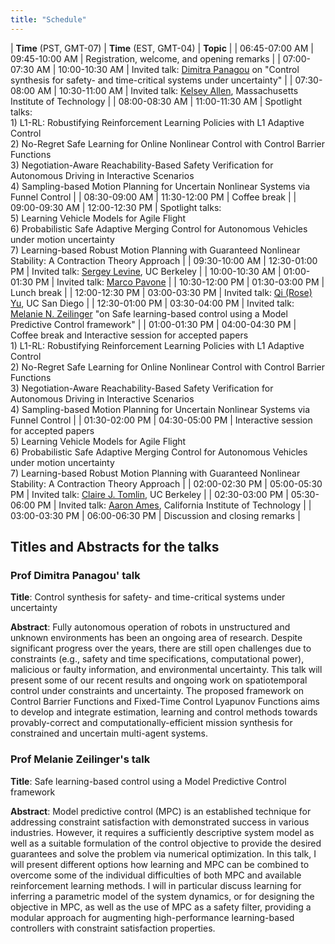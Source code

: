 ```yaml
---
title: "Schedule"
---
```


| **Time** (PST, GMT-07) | **Time** (EST, GMT-04) | **Topic**                                                                                                                                                                                                                                                                                                                                                                                                                                               |
| 06:45-07:00 AM         | 09:45-10:00 AM         | Registration, welcome, and opening remarks                                                                                                                                                                                                                                                                                                                                                                                                              |
| 07:00-07:30 AM         | 10:00-10:30 AM         | Invited talk: [Dimitra Panagou](http://www-personal.umich.edu/~dpanagou/) on  "Control synthesis for safety- and time-critical systems under uncertainty" |
| 07:30-08:00 AM         | 10:30-11:00 AM         | Invited talk: [Kelsey Allen](https://web.mit.edu/krallen/www/), Massachusetts Institute of Technology                                                                                                                                                                                                                                                                                                                                                   |
| 08:00-08:30 AM         | 11:00-11:30 AM         | Spotlight talks: <br/> 1) L1-RL: Robustifying Reinforcement Learning Policies with L1 Adaptive Control <br/>2) No-Regret Safe Learning for Online Nonlinear Control with Control Barrier Functions	<br/>3) Negotiation-Aware Reachability-Based Safety Verification for Autonomous Driving in Interactive Scenarios<br/> 4) Sampling-based Motion Planning for Uncertain Nonlinear Systems via Funnel Control                                        |
| 08:30-09:00 AM         | 11:30-12:00 PM         | Coffee break                                                                                                                                                                                                                                                                                                                                                                                                                                            |
| 09:00-09:30 AM         | 12:00-12:30 PM         | Spotlight talks: <br/>5) Learning Vehicle Models for Agile Flight <br/>6) Probabilistic Safe Adaptive Merging Control for Autonomous Vehicles under motion uncertainty <br/>7) Learning-based Robust Motion Planning with Guaranteed Nonlinear Stability: A Contraction Theory Approach                                                                                                                                                                 |
| 09:30-10:00 AM         | 12:30-01:00 PM         | Invited talk: [Sergey Levine](https://people.eecs.berkeley.edu/~svlevine/), UC Berkeley                                                                                                                                                                                                                                                                                                                                                                 |
| 10:00-10:30 AM         | 01:00-01:30 PM         | Invited talk: [Marco Pavone](https://web.stanford.edu/~pavone/index.html)                                                                                                                                                                                                                                                                                                                                                                               |
| 10:30-12:00 PM         | 01:30-03:00 PM         | Lunch break                                                                                                                                                                                                                                                                                                                                                                                                                                             |
| 12:00-12:30 PM         | 03:00-03:30 PM         | Invited talk:  [Qi (Rose) Yu](http://roseyu.com/),  UC San Diego                                                                                                                                                                                                                                                                                                                                                                                        |
| 12:30-01:00 PM         | 03:30-04:00 PM         | Invited talk: [Melanie N. Zeilinger](https://mavt.ethz.ch/the-department/people/person-detail.MTQyNzM3.TGlzdC81NTMsLTY5MzYxOTMw.html) "on Safe learning-based control using a Model Predictive Control framework" |
| 01:00-01:30 PM         | 04:00-04:30 PM         | Coffee break and Interactive session for accepted papers<br/> 1) L1-RL: Robustifying Reinforcement Learning Policies with L1 Adaptive Control <br/>2) No-Regret Safe Learning for Online Nonlinear Control with Control Barrier Functions	<br/>3) Negotiation-Aware Reachability-Based Safety Verification for Autonomous Driving in Interactive Scenarios<br/> 4) Sampling-based Motion Planning for Uncertain Nonlinear Systems via Funnel Control |
| 01:30-02:00 PM         | 04:30-05:00 PM         | Interactive session for accepted papers<br/>5) Learning Vehicle Models for Agile Flight <br/>6) Probabilistic Safe Adaptive Merging Control for Autonomous Vehicles under motion uncertainty <br/>7) Learning-based Robust Motion Planning with Guaranteed Nonlinear Stability: A Contraction Theory Approach                                                                                                                                           |
| 02:00-02:30 PM         | 05:00-05:30 PM         | Invited talk: [Claire J. Tomlin](https://people.eecs.berkeley.edu/~tomlin/), UC Berkeley                                                                                                                                                                                                                                                                                                                                                                |
| 02:30-03:00 PM         | 05:30-06:00 PM         | Invited talk: [Aaron Ames](http://ames.caltech.edu/), California Institute of Technology                                                                                                                                                                                                                                                                                                                                                                |
| 03:00-03:30 PM         | 06:00-06:30 PM         | Discussion and closing remarks                                                                                                                                                                                                                                                                                                                                                                                                                          |

## Titles and Abstracts for the talks

### Prof Dimitra Panagou' talk

**Title**: Control synthesis for safety- and time-critical systems under uncertainty

**Abstract**: Fully autonomous operation of robots in unstructured and unknown environments has been an ongoing area of research. Despite significant progress over the years, there are still open challenges due to constraints (e.g., safety and time specifications, computational power), malicious or faulty information, and environmental uncertainty. This talk will present some of our recent results and ongoing work on spatiotemporal control under constraints and uncertainty. The proposed framework on Control Barrier Functions and Fixed-Time Control Lyapunov Functions aims to develop and integrate estimation, learning and control methods towards provably-correct and computationally-efficient mission synthesis for constrained and uncertain multi-agent systems.


### Prof Melanie Zeilinger's talk

**Title**: Safe learning-based control using a Model Predictive Control framework

**Abstract**: Model predictive control (MPC) is an established technique for addressing constraint satisfaction with demonstrated success in various industries. However, it requires a sufficiently descriptive system model as well as a suitable formulation of the control objective to provide the desired guarantees and solve the problem via numerical optimization. In this talk, I will present different options how learning and MPC can be combined to overcome some of the individual difficulties of both MPC and available reinforcement learning methods. I will in particular discuss learning for inferring a parametric model of the system dynamics, or for designing the objective in MPC, as well as the use of MPC as a safety filter, providing a modular approach for augmenting high-performance learning-based controllers with constraint satisfaction properties. 
